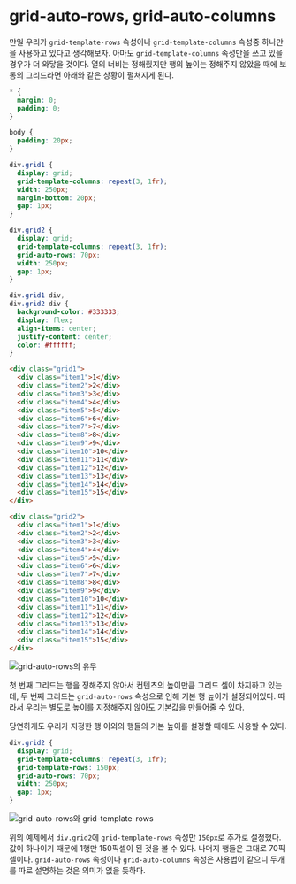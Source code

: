 # grid-auto-rows, grid-auto-columns
만일 우리가 `grid-template-rows` 속성이나 `grid-template-columns` 속성중 하나만을 사용하고 있다고 생각해보자. 아마도 `grid-template-columns` 속성만을 쓰고 있을 경우가 더 와닿을 것이다. 열의 너비는 정해줬지만 행의 높이는 정해주지 않았을 때에 보통의 그리드라면 아래와 같은 상황이 펼쳐지게 된다.

```css
* {
  margin: 0;
  padding: 0;
}

body {
  padding: 20px;
}

div.grid1 {
  display: grid;
  grid-template-columns: repeat(3, 1fr);
  width: 250px;
  margin-bottom: 20px;
  gap: 1px;
}

div.grid2 {
  display: grid;
  grid-template-columns: repeat(3, 1fr);
  grid-auto-rows: 70px;
  width: 250px;
  gap: 1px;
}

div.grid1 div,
div.grid2 div {
  background-color: #333333;
  display: flex;
  align-items: center;
  justify-content: center;
  color: #ffffff;
}
```

```html
<div class="grid1">
  <div class="item1">1</div>
  <div class="item2">2</div>
  <div class="item3">3</div>
  <div class="item4">4</div>
  <div class="item5">5</div>
  <div class="item6">6</div>
  <div class="item7">7</div>
  <div class="item8">8</div>
  <div class="item9">9</div>
  <div class="item10">10</div>
  <div class="item11">11</div>
  <div class="item12">12</div>
  <div class="item13">13</div>
  <div class="item14">14</div>
  <div class="item15">15</div>
</div>

<div class="grid2">
  <div class="item1">1</div>
  <div class="item2">2</div>
  <div class="item3">3</div>
  <div class="item4">4</div>
  <div class="item5">5</div>
  <div class="item6">6</div>
  <div class="item7">7</div>
  <div class="item8">8</div>
  <div class="item9">9</div>
  <div class="item10">10</div>
  <div class="item11">11</div>
  <div class="item12">12</div>
  <div class="item13">13</div>
  <div class="item14">14</div>
  <div class="item15">15</div>
</div>
```

![grid-auto-rows의 유무](https://drive.google.com/uc?export=view&id=1RRElqPIkOH_rl-XY7lJTJk7LaNl8RZCm)

첫 번째 그리드는 행을 정해주지 않아서 컨텐츠의 높이만큼 그리드 셀이 차지하고 있는데, 두 번째 그리드는 `grid-auto-rows` 속성으로 인해 기본 행 높이가 설정되어있다. 따라서 우리는 별도로 높이를 지정해주지 않아도 기본값을 만들어줄 수 있다.

당연하게도 우리가 지정한 행 이외의 행들의 기본 높이를 설정할 때에도 사용할 수 있다.

```css
div.grid2 {
  display: grid;
  grid-template-columns: repeat(3, 1fr);
  grid-template-rows: 150px;
  grid-auto-rows: 70px;
  width: 250px;
  gap: 1px;
}
```

![grid-auto-rows와 grid-template-rows](https://drive.google.com/uc?export=view&id=1v7MBDZVblaKh9aANsdDIW8VLJ6hqVqPS)

위의 예제에서 `div.grid2`에 `grid-template-rows` 속성만 `150px`로 추가로 설정했다. 값이 하나이기 때문에 1행만 150픽셀이 된 것을 볼 수 있다. 나머지 행들은 그대로 70픽셀이다. `grid-auto-rows` 속성이나 `grid-auto-columns` 속성은 사용법이 같으니 두개를 따로 설명하는 것은 의미가 없을 듯하다.